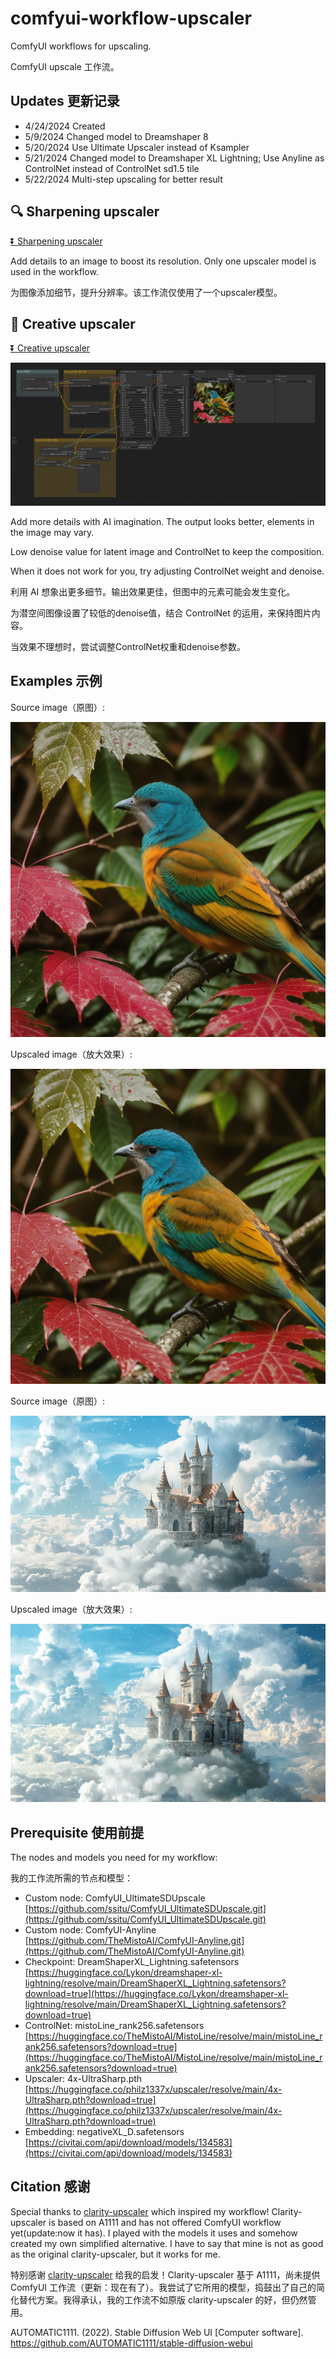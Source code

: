 # comfyui-workflow-upscaler

ComfyUI workflows for upscaling.

ComfyUI upscale 工作流。

## Updates 更新记录

- 4/24/2024 Created
- 5/9/2024 Changed model to Dreamshaper 8
- 5/20/2024 Use Ultimate Upscaler instead of Ksampler
- 5/21/2024 Changed model to Dreamshaper XL Lightning; Use Anyline as ControlNet instead of ControlNet sd1.5 tile
- 5/22/2024 Multi-step upscaling for better result

## 🔍 Sharpening upscaler

[⏬ Sharpening upscaler](https://github.com/greenzorro/comfyui-workflow-upscaler/blob/main/upscaler-sharpen.json)

Add details to an image to boost its resolution. Only one upscaler model is used in the workflow.

为图像添加细节，提升分辨率。该工作流仅使用了一个upscaler模型。

## 🎨 Creative upscaler

[⏬ Creative upscaler](https://github.com/greenzorro/comfyui-workflow-upscaler/blob/main/upscaler-creative.json)

![](https://github.com/greenzorro/comfyui-workflow-upscaler/blob/main/upscaler-creative.png?raw=true)

Add more details with AI imagination. The output looks better, elements in the image may vary.

Low denoise value for latent image and ControlNet to keep the composition.

When it does not work for you, try adjusting ControlNet weight and denoise.

利用 AI 想象出更多细节。输出效果更佳，但图中的元素可能会发生变化。

为潜空间图像设置了较低的denoise值，结合 ControlNet 的运用，来保持图片内容。

当效果不理想时，尝试调整ControlNet权重和denoise参数。

## Examples 示例

Source image（原图）:

![](https://github.com/greenzorro/comfyui-workflow-upscaler/blob/main/examples/example_source.png?raw=true)

Upscaled image（放大效果）:

![](https://github.com/greenzorro/comfyui-workflow-upscaler/blob/main/examples/example_creative.png?raw=true)

Source image（原图）:

![](https://github.com/greenzorro/comfyui-workflow-upscaler/blob/main/examples/example_2_source.png?raw=true)

Upscaled image（放大效果）:

![](https://github.com/greenzorro/comfyui-workflow-upscaler/blob/main/examples/example_2_creative.png?raw=true)

## Prerequisite 使用前提

The nodes and models you need for my workflow:

我的工作流所需的节点和模型：

- Custom node: ComfyUI_UltimateSDUpscale [https://github.com/ssitu/ComfyUI_UltimateSDUpscale.git](https://github.com/ssitu/ComfyUI_UltimateSDUpscale.git)
- Custom node: ComfyUI-Anyline [https://github.com/TheMistoAI/ComfyUI-Anyline.git](https://github.com/TheMistoAI/ComfyUI-Anyline.git)
- Checkpoint: DreamShaperXL_Lightning.safetensors [https://huggingface.co/Lykon/dreamshaper-xl-lightning/resolve/main/DreamShaperXL_Lightning.safetensors?download=true](https://huggingface.co/Lykon/dreamshaper-xl-lightning/resolve/main/DreamShaperXL_Lightning.safetensors?download=true)
- ControlNet: mistoLine_rank256.safetensors [https://huggingface.co/TheMistoAI/MistoLine/resolve/main/mistoLine_rank256.safetensors?download=true](https://huggingface.co/TheMistoAI/MistoLine/resolve/main/mistoLine_rank256.safetensors?download=true)
- Upscaler: 4x-UltraSharp.pth [https://huggingface.co/philz1337x/upscaler/resolve/main/4x-UltraSharp.pth?download=true](https://huggingface.co/philz1337x/upscaler/resolve/main/4x-UltraSharp.pth?download=true)
- Embedding: negativeXL_D.safetensors [https://civitai.com/api/download/models/134583](https://civitai.com/api/download/models/134583)

## Citation 感谢

Special thanks to [clarity-upscaler](https://github.com/philz1337x/clarity-upscaler) which inspired my workflow! Clarity-upscaler is based on A1111 and has not offered ComfyUI workflow yet(update:now it has). I played with the models it uses and somehow created my own simplified alternative. I have to say that mine is not as good as the original clarity-upscaler, but it works for me.

特别感谢 [clarity-upscaler](https://github.com/philz1337x/clarity-upscaler) 给我的启发！Clarity-upscaler 基于 A1111，尚未提供 ComfyUI 工作流（更新：现在有了）。我尝试了它所用的模型，捣鼓出了自己的简化替代方案。我得承认，我的工作流不如原版 clarity-upscaler 的好，但仍然管用。

AUTOMATIC1111. (2022). Stable Diffusion Web UI [Computer software]. https://github.com/AUTOMATIC1111/stable-diffusion-webui
